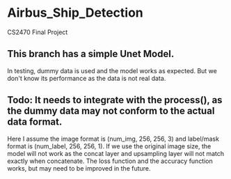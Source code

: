 # Airbus_Ship_Detection
CS2470 Final Project

## This branch has a simple Unet Model. 
In testing, dummy data is used and the model works as expected. 
But we don't know its performance as the data is not real data. 

## Todo: It needs to integrate with the process(), as the dummy data may not conform to the actual data format. 
Here I assume the image format is (num_img, 256, 256, 3) and label/mask format is (num_label, 256, 256, 1).
If we use the original image size, the model will not work as the concat layer and upsampling layer will not match exactly when concatenate. 
The loss function and the accuracy function works, but may need to be improved in the future. 

